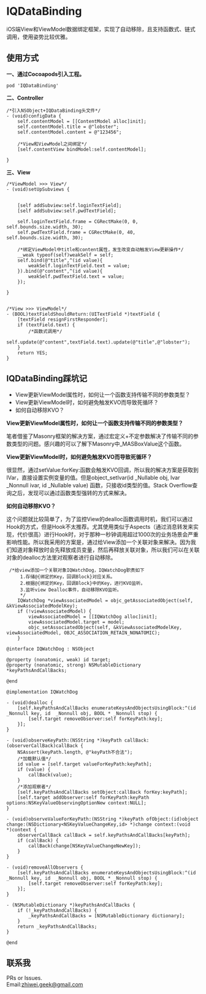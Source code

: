 # IQDataBinding
iOS端View和ViewModel数据绑定框架，实现了自动移除，且支持函数式、链式调用，使用姿势比较优雅。

## 使用方式  
**一、通过Cocoapods引入工程。**  

```
pod 'IQDataBinding'
```

**二、Controller**

```
/*引入NSObject+IQDataBinding头文件*/
- (void)configData {
    self.contentModel = [[ContentModel alloc]init];
    self.contentModel.title = @"lobster";
    self.contentModel.content = @"123456";
    
    /*View和ViewModel之间绑定*/
    [self.contentView bindModel:self.contentModel];
    
}

```

**三、View**

```
/*ViewModel >>> View*/
- (void)setUpSubviews {
    

    [self addSubview:self.loginTextField];
    [self addSubview:self.pwdTextField];
    
    self.loginTextField.frame = CGRectMake(0, 0, self.bounds.size.width, 30);
    self.pwdTextField.frame = CGRectMake(0, 40, self.bounds.size.width, 30);
    
    /*绑定ViewModel中title和content属性，发生改变自动触发View更新操作*/
    __weak typeof(self)weakSelf = self;
    self.bind(@"title",^(id value){
        weakSelf.loginTextField.text = value;
    }).bind(@"content",^(id value){
        weakSelf.pwdTextField.text = value;
    });
    
}
    
```
```
/*View >>> ViewModel*/
- (BOOL)textFieldShouldReturn:(UITextField *)textField {
    [textField resignFirstResponder];
    if (textField.text) {
        /*函数式调用*/
        self.update(@"content",textField.text).update(@"title",@"lobster");
    }
    return YES;
}
```

## IQDataBinding踩坑记

* View更新ViewModel属性时，如何让一个函数支持传输不同的参数类型？
* View更新ViewModel时，如何避免触发KVO而导致死循环？
* 如何自动移除KVO？

**View更新ViewModel属性时，如何让一个函数支持传输不同的参数类型？**  

笔者借鉴了Masonry框架的解决方案，通过宏定义+不定参数解决了传输不同的参数类型的问题。感兴趣的可以了解下Masonry中_MASBoxValue这个函数。  

**View更新ViewModel时，如何避免触发KVO而导致死循环？**  

很显然，通过setValue:forKey:函数会触发KVO回调，所以我的解决方案是获取到IVar，直接设置实例变量的值。但是object_setIvar(id _Nullable obj, Ivar _Nonnull ivar, id _Nullable value) 函数，只接收id类型的值。Stack Overflow查询之后，发现可以通过函数类型强转的方式来解决。

**如何自动移除KVO？**  

这个问题就比较简单了，为了监控View的dealloc函数调用时机，我们可以通过Hook的方式，但是Hook不太推荐。尤其使用类似于Aspects（通过消息转发来实现，代价很高）进行Hook时，对于那种一秒钟调用超过1000次的业务场景会严重影响性能。所以我采用的方案是，通过给View添加一个关联对象来解决。因为我们知道对象释放时会先释放成员变量，然后再释放关联对象，所以我们可以在关联对象的dealloc方法里对观察者进行自动移除。  

```
 /*给view添加一个关联对象IQWatchDog，IQWatchDog职责如下
     1.存储@{绑定的Key，回调Block}对应关系。
     2.根据@{绑定的Key，回调Block}中的Key，进行KVO监听。
     3.监听view Dealloc事件，自动移除KVO监听。
     */
    IQWatchDog *viewAssociatedModel = objc_getAssociatedObject(self, &kViewAssociatedModelKey);
    if (!viewAssociatedModel) {
        viewAssociatedModel = [[IQWatchDog alloc]init];
        viewAssociatedModel.target = model;
        objc_setAssociatedObject(self, &kViewAssociatedModelKey, viewAssociatedModel, OBJC_ASSOCIATION_RETAIN_NONATOMIC);
    }
```
```
@interface IQWatchDog : NSObject

@property (nonatomic, weak) id target;
@property (nonatomic, strong) NSMutableDictionary *keyPathsAndCallBacks;

@end

@implementation IQWatchDog

- (void)dealloc {
    [self.keyPathsAndCallBacks enumerateKeysAndObjectsUsingBlock:^(id  _Nonnull key, id  _Nonnull obj, BOOL * _Nonnull stop) {
        [self.target removeObserver:self forKeyPath:key];
    }];
}

- (void)observeKeyPath:(NSString *)keyPath callBack:(observerCallBack)callBack {
    NSAssert(keyPath.length, @"keyPath不合法");
    /*加载默认值*/
    id value = [self.target valueForKeyPath:keyPath];
    if (value) {
        callBack(value);
    }
    /*添加观察者*/
    [self.keyPathsAndCallBacks setObject:callBack forKey:keyPath];
    [self.target addObserver:self forKeyPath:keyPath options:NSKeyValueObservingOptionNew context:NULL];
}

- (void)observeValueForKeyPath:(NSString *)keyPath ofObject:(id)object change:(NSDictionary<NSKeyValueChangeKey,id> *)change context:(void *)context {
    observerCallBack callBack = self.keyPathsAndCallBacks[keyPath];
    if (callBack) {
        callBack(change[NSKeyValueChangeNewKey]);
    }
}

- (void)removeAllObservers {
    [self.keyPathsAndCallBacks enumerateKeysAndObjectsUsingBlock:^(id  _Nonnull key, id  _Nonnull obj, BOOL * _Nonnull stop) {
        [self.target removeObserver:self forKeyPath:key];
    }];
}

- (NSMutableDictionary *)keyPathsAndCallBacks {
    if (!_keyPathsAndCallBacks) {
        _keyPathsAndCallBacks = [NSMutableDictionary dictionary];
    }
    return _keyPathsAndCallBacks;
}

@end

```

## 联系我
PRs or Issues.  
Email:[zhiwei.geek@gmail.com](mailto:zhiwei.geek@gmail.com)
